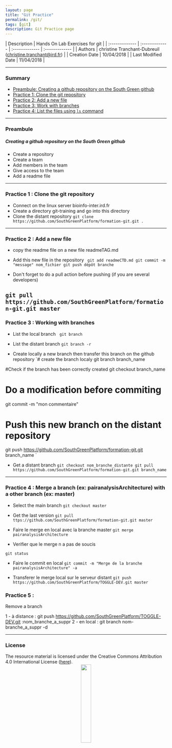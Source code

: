 ```yaml
---
layout: page
title: "Git Practice"
permalink: /git/
tags: [git]
description: Git Practice page
---
```


| Description | Hands On Lab Exercises for git |
| :------------- | :------------- | :------------- | :------------- |
| Authors | christine Tranchant-Dubreuil (christine.tranchant@ird.fr)  |
| Creation Date | 10/04/2018 |
| Last Modified Date | 11/04/2018 |


-----------------------

### Summary

<!-- TOC depthFrom:2 depthTo:2 withLinks:1 updateOnSave:1 orderedList:0 -->
* [Preambule: Creating a github repository on the South Green github](#preambule)
* [Practice 1: Clone the git repository](#practice-1)
* [Practice 2: Add a new file](#practice-2)
* [Practice 3: Work with branches](#practice-3)
* [Practice 4: List the files using `ls` command](#practice-4)



-----------------------

<a name="preambule"></a>
### Preambule


##### Creating a github repository on the South Green github

* Create a repository
* Create a team
* Add members in the team
* Give access to the team
* Add a readme file

-----------------------


<a name="practice-1"></a>
### Practice 1 : Clone the git repository

* Connect on the linux server bioinfo-inter.ird.fr
* Create a directory git-training and go into this directory
* Clone the distant repository
`git clone https://github.com/SouthGreenPlatform/formation-git.git .`


-----------------------


<a name="practice-2"></a>
### Practice 2 : Add a new file

* copy the readme file on a new file readmeTAG.md
* Add this new file in the repository
`
git add readmeCTD.md
git commit -m "message" nom_fichier
git push dépôt branche`

* Don't forget to do a pull action before pushing (if you are several developers)

`git pull https://github.com/SouthGreenPlatform/formation-git.git master`
-----------------------

<a name="practice-3"></a>
### Practice 3 :  Working with branches

* List the local branch  
`git branch`

* List the distant branch
`git branch -r`

* Create locally a new branch then transfer this branch on the github repository
`# create the branch localy
git branch branch_name

#Check if the branch has been correctly created
git checkout branch_name

# Do a modification before commiting
git commit -m "mon commentaire"

# Push this new branch on the distant repository
git push  https://github.com/SouthGreenPlatform/formation-git.git branch_name
`

* Get a distant branch
`
git checkout nom_branche_distante
git pull https://github.com/SouthGreenPlatform/formation-git.git branch_name
`
-----------------------

<a name="practice-4"></a>
### Practice 4 :  Merge a branch  (ex: pairanalysisArchitecture) with a other branch (ex: master)

* Select the main branch
`git checkout master`

* Get the last version
`
git pull ttps://github.com/SouthGreenPlatform/formation-git.git master
`

* Faire le merge en local avec la branche master
`
git merge pairanalysisArchitecture
`

* Verifier que le merge n a pas de soucis

`
git status
`

* Faire le commit en local
`
git commit -m "Merge de la branche pairanalysisArchitecture" -a
`

* Transferer le merge local sur le serveur distant
`
git push https://github.com/SouthGreenPlatform/TOGGLE-DEV.git master
`

<a name="practice-5"></a>
### Practice 5 :
Remove a branch

1 - à distance : git push https://github.com/SouthGreenPlatform/TOGGLE-DEV.git :nom_branche_a_suppr
2 - en local : git branch nom-branche_a_suppr -d


-----------------------

### License
<a name="license"></a>

<div>
The resource material is licensed under the Creative Commons Attribution 4.0 International License (<a href="http://creativecommons.org/licenses/by-nc-sa/4.0/">here</a>).
<center><img width="25%" class="img-responsive" src="http://creativecommons.org.nz/wp-content/uploads/2012/05/by-nc-sa1.png"/>
</center>
</div>
